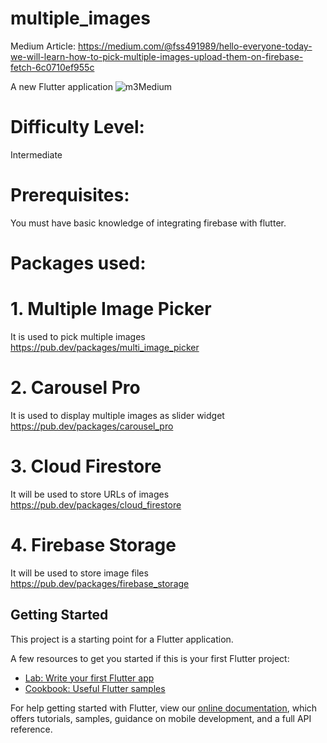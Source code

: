 # multiple_images
Medium Article:
https://medium.com/@fss491989/hello-everyone-today-we-will-learn-how-to-pick-multiple-images-upload-them-on-firebase-fetch-6c0710ef955c

A new Flutter application
![m3](https://user-images.githubusercontent.com/16588377/72676806-535b2900-3abb-11ea-84b2-b07bc6badfb8.png)Medium 
# Difficulty Level:
Intermediate
# Prerequisites:
You must have basic knowledge of integrating firebase with flutter.
# Packages used:
# 1. Multiple Image Picker
It is used to pick multiple images
https://pub.dev/packages/multi_image_picker
# 2. Carousel Pro
It is used to display multiple images as slider widget
https://pub.dev/packages/carousel_pro
# 3. Cloud Firestore  
It will be used to store URLs of images
https://pub.dev/packages/cloud_firestore
# 4. Firebase Storage
It will be used to store image files
https://pub.dev/packages/firebase_storage

## Getting Started

This project is a starting point for a Flutter application.

A few resources to get you started if this is your first Flutter project:

- [Lab: Write your first Flutter app](https://flutter.dev/docs/get-started/codelab)
- [Cookbook: Useful Flutter samples](https://flutter.dev/docs/cookbook)

For help getting started with Flutter, view our
[online documentation](https://flutter.dev/docs), which offers tutorials,
samples, guidance on mobile development, and a full API reference.
